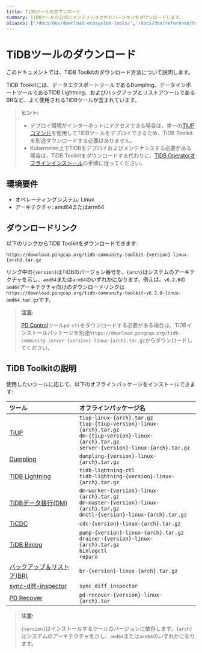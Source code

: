 ```yaml
---
title: TiDBツールのダウンロード
summary: TiDBツールの公式にメンテナンスされたバージョンをダウンロードします。
aliases: ['/docs/dev/download-ecosystem-tools/','/docs/dev/reference/tools/download/']
---
```


# TiDBツールのダウンロード

このドキュメントでは、TiDB Toolkitのダウンロード方法について説明します。

TiDB Toolkitには、データエクスポートツールであるDumpling、データインポートツールであるTiDB Lightning、およびバックアップとリストアツールであるBRなど、よく使用されるTiDBツールが含まれています。

> **ヒント:**
>
> - デプロイ環境がインターネットにアクセスできる場合は、単一の[TiUPコマンド](/tiup/tiup-component-management.md)を使用してTiDBツールをデプロイできるため、TiDB Toolkitを別途ダウンロードする必要はありません。
> - Kubernetes上でTiDBをデプロイおよびメンテナンスする必要がある場合は、TiDB Toolkitをダウンロードする代わりに、[TiDB Operatorオフラインインストール](https://docs.pingcap.com/tidb-in-kubernetes/stable/deploy-tidb-operator#offline-installation)の手順に従ってください。

## 環境要件

- オペレーティングシステム: Linux
- アーキテクチャ: amd64またはarm64

## ダウンロードリンク

以下のリンクからTiDB Toolkitをダウンロードできます:

```
https://download.pingcap.org/tidb-community-toolkit-{version}-linux-{arch}.tar.gz
```

リンク中の`{version}`はTiDBのバージョン番号を、`{arch}`はシステムのアーキテクチャを示し、`amd64`または`arm64`のいずれかになります。例えば、`v6.2.0`の`amd64`アーキテクチャ向けのダウンロードリンクは`https://download.pingcap.org/tidb-community-toolkit-v6.2.0-linux-amd64.tar.gz`です。

> **注意:**
>
> [PD Control](/pd-control.md)ツール`pd-ctl`をダウンロードする必要がある場合は、TiDBインストールパッケージを別途`https://download.pingcap.org/tidb-community-server-{version}-linux-{arch}.tar.gz`からダウンロードしてください。

## TiDB Toolkitの説明

使用したいツールに応じて、以下のオフラインパッケージをインストールできます:

| ツール | オフラインパッケージ名 |
|:------|:----------|
| [TiUP](/tiup/tiup-overview.md)  | `tiup-linux-{arch}.tar.gz` <br/>`tiup-{tiup-version}-linux-{arch}.tar.gz` <br/>`dm-{tiup-version}-linux-{arch}.tar.gz` <br/> `server-{version}-linux-{arch}.tar.gz` |
| [Dumpling](/dumpling-overview.md)  | `dumpling-{version}-linux-{arch}.tar.gz`  |
| [TiDB Lightning](/tidb-lightning/tidb-lightning-overview.md)  | `tidb-lightning-ctl` <br/>`tidb-lightning-{version}-linux-{arch}.tar.gz`  |
| [TiDBデータ移行(DM)](/dm/dm-overview.md)  | `dm-worker-{version}-linux-{arch}.tar.gz` <br/>`dm-master-{version}-linux-{arch}.tar.gz` <br/>`dmctl-{version}-linux-{arch}.tar.gz`  |
| [TiCDC](/ticdc/ticdc-overview.md)  | `cdc-{version}-linux-{arch}.tar.gz`  |
| [TiDB Binlog](/tidb-binlog/tidb-binlog-overview.md)  | `pump-{version}-linux-{arch}.tar.gz` <br/>`drainer-{version}-linux-{arch}.tar.gz` <br/>`binlogctl` <br/>`reparo`  |
| [バックアップ＆リストア(BR)](/br/backup-and-restore-overview.md)  | `br-{version}-linux-{arch}.tar.gz`  |
| [sync-diff-inspector](/sync-diff-inspector/sync-diff-inspector-overview.md)  | `sync_diff_inspector`  |
| [PD Recover](/pd-recover.md)  | `pd-recover-{version}-linux-{arch}.tar` |

> **注意:**
>
> `{version}`はインストールするツールのバージョンに依存します。`{arch}`はシステムのアーキテクチャを示し、`amd64`または`arm64`のいずれかになります。